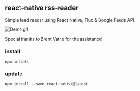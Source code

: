## react-native rss-reader

Simple feed reader using React Native, Flux & Google Feeds API.

![Demo gif](https://github.com/christopherdro/react-native-rss-reader/blob/master/RssReaderDemo.gif)

Special thanks to Brent Vatne for the assistance!

### install

    npm install

### update

    npm install --save react-native@latest
